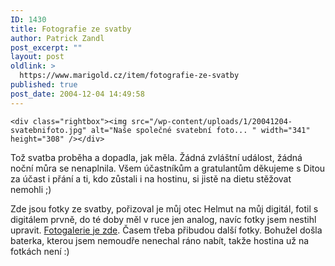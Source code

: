 ```yaml
---
ID: 1430
title: Fotografie ze svatby
author: Patrick Zandl
post_excerpt: ""
layout: post
oldlink: >
  https://www.marigold.cz/item/fotografie-ze-svatby
published: true
post_date: 2004-12-04 14:49:58
---
```

	<div class="rightbox"><img src="/wp-content/uploads/1/20041204-svatebnifoto.jpg" alt="Naše společné svatební foto... " width="341" height="308" /></div>	
<p>
Tož svatba proběha a dopadla, jak měla. Žádná zvláštní událost, žádná noční můra se nenaplnila. Všem účastníkům a gratulantům děkujeme s Ditou za účast i přání a ti, kdo zůstali i na hostinu, si jistě na dietu stěžovat nemohli ;) </p>

<p>
Zde jsou fotky ze svatby, pořizoval je můj otec Helmut na můj digitál, fotil s digitálem prvně, do té doby měl v ruce jen analog, navíc fotky jsem nestihl upravit. <a href="http://www.marigold.cz/foto/thumbnails.php?album=9">Fotogalerie je zde</a>. Časem třeba přibudou další fotky. Bohužel došla baterka, kterou jsem nemoudře nenechal ráno nabít, takže hostina už na fotkách není :)
</p>

